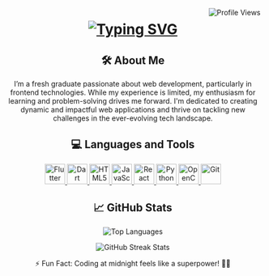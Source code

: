 <p> <img align="right" src="https://komarev.com/ghpvc/?username=mocemoce&label=Profile%20views&color=0e75b6&style=flat" alt="Profile Views" /> </p> 

<div align="center"> 
<h1 align="center">
  <a href="https://git.io/typing-svg"><img src="https://readme-typing-svg.herokuapp.com?font=Fira+Code&weight=600&duration=3500&pause=500&width=435&lines=%3D%3D%3D%3D%3D%3D%3D%3D%3D%3D++++++Hi+%F0%9F%91%8B%2C+I'm+Moce+%3D%3D%3D%3D%3D%3D%3D%3D%3D%3D;+Passionate+about+web+development!+" alt="Typing SVG" /></a>
</h1> 

  <h2>🛠️ About Me</h2> 
  <p>I’m a fresh graduate passionate about web development, particularly in frontend technologies. While my experience is limited, my enthusiasm for learning and problem-solving drives me forward. I'm dedicated to creating dynamic and impactful web applications and thrive on tackling new challenges in the ever-evolving tech landscape.</p> 


  <h2>💻 Languages and Tools</h2> 
  <p> 
    <a href="https://flutter.dev" target="_blank"> <img src="https://skillicons.dev/icons?i=flutter" alt="Flutter" width="40" height="40" /> </a>
    <a href="https://dart.dev" target="_blank"> <img src="https://skillicons.dev/icons?i=dart" alt="Dart" width="40" height="40" /> </a>
    <a href="https://www.w3.org/html/" target="_blank"> <img src="https://skillicons.dev/icons?i=html" alt="HTML5" width="40" height="40" /> </a>
    <a href="https://developer.mozilla.org/en-US/docs/Web/JavaScript" target="_blank"> <img src="https://skillicons.dev/icons?i=js" alt="JavaScript" width="40" height="40" /> </a>
    <a href="https://reactjs.org/" target="_blank"> <img src="https://skillicons.dev/icons?i=react" alt="React" width="40" height="40" /> </a>
    <a href="https://www.python.org" target="_blank"> <img src="https://skillicons.dev/icons?i=python" alt="Python" width="40" height="40" /> </a>
    <a href="https://opencv.org/" target="_blank"> <img src="https://skillicons.dev/icons?i=opencv" alt="OpenCV" width="40" height="40" /> </a>
    <a href="https://git-scm.com/" target="_blank"> <img src="https://skillicons.dev/icons?i=git" alt="Git" width="40" height="40" /> </a>
  </p> 


<div align="center"> 
  <h2>📈 GitHub Stats</h2> 
  <p> <img src="https://github-readme-stats.vercel.app/api/top-langs?username=mocemoce&show_icons=true&locale=en&layout=compact&theme=radical" alt="Top Languages" /> </p> 
  <p> <img src="https://github-readme-streak-stats.herokuapp.com/?user=mocemoce&theme=radical" alt="GitHub Streak Stats" /> </p> 
</div>

<p align="center">⚡ Fun Fact: Coding at midnight feels like a superpower! 🌙✨</p>

